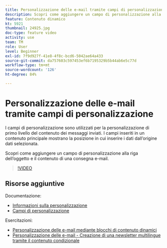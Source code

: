 ```yaml
---
title: Personalizzazione delle e-mail tramite campi di personalizzazione
description: Scopri come aggiungere un campo di personalizzazione alla riga dell’oggetto e il contenuto di una consegna e-mail.
feature: Contenuto dinamico
kt: 5921
thumbnail: 24925.jpg
doc-type: feature video
activity: use
team: TM
role: User
level: Beginner
exl-id: 7f9d927f-41e8-4f8c-bcd6-5042ae64a433
source-git-commit: da757603c597453ef6b7195329b5b44ab6e5c77d
workflow-type: tm+mt
source-wordcount: '126'
ht-degree: 84%

---
```


# Personalizzazione delle e-mail tramite campi di personalizzazione

I campi di personalizzazione sono utilizzati per la personalizzazione di primo livello del contenuto dei messaggi inviati. I campi inseriti in un contenuto principale mostrano la posizione in cui inserire i dati dall’origine dati selezionata.

Scopri come aggiungere un campo di personalizzazione alla riga dell’oggetto e il contenuto di una consegna e-mail.

>[!VIDEO](https://video.tv.adobe.com/v/24925?quality=12)

## Risorse aggiuntive

Documentazione:

* [Informazioni sulla personalizzazione](https://docs.adobe.com/content/help/it-IT/campaign-classic/using/sending-messages/personalizing-deliveries/about-personalization.html)
* [Campi di personalizzazione](https://docs.adobe.com/content/help/en/campaign-classic/using/sending-messages/personalizing-deliveries/personalization-fields.html)

Esercitazioni:

* [Personalizzazione delle e-mail mediante blocchi di contenuto dinamici](/help/sending-messages/email-channel/personalization-with-dynamic-content-blocks.md)
* [Personalizzazione delle e-mail - Creazione di una newsletter multilingue tramite il contenuto condizionale](/help/sending-messages/email-channel/personalizing-emails-create-a-multi-lingual-newsletter-using-conditional-content.md)
